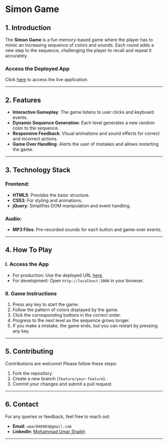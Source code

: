 # Simon Game

## **1. Introduction**

The **Simon Game** is a fun memory-based game where the player has to mimic an increasing sequence of colors and sounds. Each round adds a new step to the sequence, challenging the player to recall and repeat it accurately.

### **Access the Deployed App**
Click [here](https://umarskh.github.io/Simon-Game/) to access the live application.

---

## **2. Features**

- **Interactive Gameplay**: The game listens to user clicks and keyboard events.
- **Dynamic Sequence Generation**: Each level generates a new random color to the sequence.
- **Responsive Feedback**: Visual animations and sound effects for correct and incorrect actions.
- **Game Over Handling**: Alerts the user of mistakes and allows restarting the game.

---

## **3. Technology Stack**

### **Frontend:**
- **HTML5**: Provides the basic structure.
- **CSS3**: For styling and animations.
- **jQuery**: Simplifies DOM manipulation and event handling.

### **Audio:**
- **MP3 Files**: Pre-recorded sounds for each button and game-over events.

---

## **4. How To Play**

### **I. Access the App**
- For production: Use the deployed URL [here](https://umarskh.github.io/Simon-Game/).
- For development: Open `http://localhost:3000` in your browser.

### **II. Game Instructions**
1. Press any key to start the game.
2. Follow the pattern of colors displayed by the game.
3. Click the corresponding buttons in the correct order.
4. Progress to the next level as the sequence grows longer.
5. If you make a mistake, the game ends, but you can restart by pressing any key.

---

## **5. Contributing**
Contributions are welcome! Please follow these steps:
1. Fork the repository.
2. Create a new branch (`feature/your-feature`).
3. Commit your changes and submit a pull request.

---

## **6. Contact**
For any queries or feedback, feel free to reach out:
- **Email**: `umar040903@gmail.com`
- **LinkedIn**: [Mohammad Umar Shaikh](https://www.linkedin.com/in/mohammad-umar-shaikh-b914a3227/)

---
